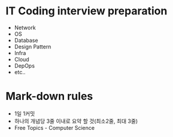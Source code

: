 # IT Coding interview preparation

* Network
* OS
* Database
* Design Pattern
* Infra
* Cloud
* DepOps
* etc..

# Mark-down rules

* 1일 1커밋
* 하나의 개념당 3줄 이내로 요약 할 것(최소2줄, 최대 3줄)
* Free Topics - Computer Science
